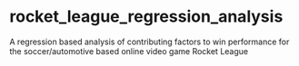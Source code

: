 # rocket_league_regression_analysis
A regression based analysis of contributing factors to win performance for the soccer/automotive based online video game Rocket League
